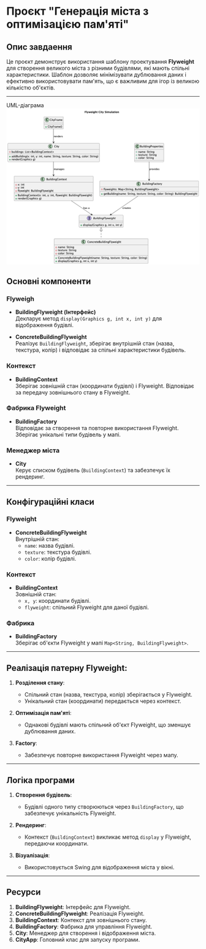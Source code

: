 # Проєкт "Генерація міста з оптимізацією пам'яті"

## Опис завдаення
Це проєкт демонструє використання шаблону проектування **Flyweight** для створення великого міста з різними будівлями, які мають спільні характеристики. Шаблон дозволяє мінімізувати дублювання даних і ефективно використовувати пам'ять, що є важливим для ігор із великою кількістю об'єктів.

---

UML-діаграма 
![Image alt](https://github.com/creonluv/patterns-exam/blob/main/sample-Flyweight_City_Simulation.png)

## Основні компоненти

### Flyweigh
- **BuildingFlyweight (Інтерфейс)**  
  Декларує метод `display(Graphics g, int x, int y)` для відображення будівлі.

- **ConcreteBuildingFlyweight**  
  Реалізує `BuildingFlyweight`, зберігає внутрішній стан (назва, текстура, колір) і відповідає за спільні характеристики будівель.

### Контекст
- **BuildingContext**  
  Зберігає зовнішній стан (координати будівлі) і Flyweight. Відповідає за передачу зовнішнього стану в Flyweight.

### Фабрика Flyweight
- **BuildingFactory**  
  Відповідає за створення та повторне використання Flyweight. Зберігає унікальні типи будівель у мапі.

### Менеджер міста
- **City**  
  Керує списком будівель (`BuildingContext`) та забезпечує їх рендеринг.

---

## Конфігураційні класи

### Flyweight
- **ConcreteBuildingFlyweight**  
  Внутрішній стан:
  - `name`: назва будівлі.
  - `texture`: текстура будівлі.
  - `color`: колір будівлі.  

### Контекст
- **BuildingContext**  
  Зовнішній стан:
  - `x, y`: координати будівлі.
  - `flyweight`: спільний Flyweight для даної будівлі.

### Фабрика
- **BuildingFactory**  
  Зберігає об'єкти Flyweight у мапі `Map<String, BuildingFlyweight>`.

---

## Реалізація патерну Flyweight:
1. **Розділення стану**:
   - Спільний стан (назва, текстура, колір) зберігається у Flyweight.
   - Унікальний стан (координати) передається через контекст.

2. **Оптимізація пам'яті**:
   - Однакові будівлі мають спільний об'єкт Flyweight, що зменшує дублювання даних.

3. **Factory**:
   - Забезпечує повторне використання Flyweight через мапу.

---

## Логіка програми

1. **Створення будівель**:
   - Будівлі одного типу створюються через `BuildingFactory`, що забезпечує унікальність Flyweight.

2. **Рендеринг**:
   - Контекст (`BuildingContext`) викликає метод `display` у Flyweight, передаючи координати.

3. **Візуалізація**:
   - Використовується Swing для відображення міста у вікні.

---

## Ресурси
1. **BuildingFlyweight**: Інтерфейс для Flyweight.
2. **ConcreteBuildingFlyweight**: Реалізація Flyweight.
3. **BuildingContext**: Контекст для зовнішнього стану.
4. **BuildingFactory**: Фабрика для управління Flyweight.
5. **City**: Менеджер для створення і відображення міста.
6. **CityApp**: Головний клас для запуску програми.
